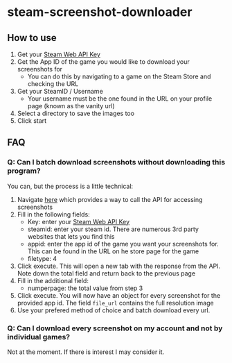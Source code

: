 # steam-screenshot-downloader

## How to use

1. Get your [Steam Web API Key](https://steamcommunity.com/dev/apikey)
2. Get the App ID of the game you would like to download your screenshots for
    - You can do this by navigating to a game on the Steam Store and checking the URL
3. Get your SteamID / Username
    - Your username must be the one found in the URL on your profile page (known as the vanity url)
4. Select a directory to save the images too
5. Click start

## FAQ

### Q: Can I batch download screenshots without downloading this program?

You can, but the process is a little technical:

1. Navigate [here](https://steamapi.xpaw.me/#IPublishedFileService/GetUserFiles) which provides a way to call the API for accessing screenshots
2. Fill in the following fields:
    - Key: enter your [Steam Web API Key](https://steamcommunity.com/dev/apikey)
    - steamid: enter your steam id. There are numerous 3rd party websites that lets you find this
    - appid: enter the app id of the game you want your screenshots for. This can be found in the URL on he store page for the game
    - filetype: 4
3. Click execute. This will open a new tab with the response from the API. Note down the total field and return back to the previous page
4. Fill in the additional field:
    - numperpage: the total value from step 3
5. Click execute. You will now have an object for every screenshot for the provided app id. The field `file_url` contains the full resolution image
6. Use your prefered method of choice and batch download every url.

### Q: Can I download every screenshot on my account and not by individual games?

Not at the moment. If there is interest I may consider it.
